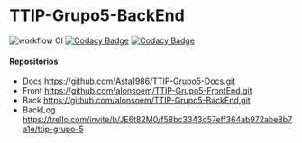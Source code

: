 # TTIP-Grupo5-BackEnd
![workflow CI](https://github.com/alonsoem/TTIP-Grupo5-BackEnd/actions/workflows/ci.yml/badge.svg)
[![Codacy Badge](https://app.codacy.com/project/badge/Grade/dcd06e32af78411e8b1105279f546739)](https://www.codacy.com/gh/alonsoem/TTIP-Grupo5-BackEnd/dashboard?utm_source=github.com&amp;utm_medium=referral&amp;utm_content=alonsoem/TTIP-Grupo5-BackEnd&amp;utm_campaign=Badge_Grade)
[![Codacy Badge](https://api.codacy.com/project/badge/Coverage/dcd06e32af78411e8b1105279f546739)](https://app.codacy.com/gh/alonsoem/TTIP-Grupo5-BackEnd?utm_source=github.com&utm_medium=referral&utm_content=alonsoem/TTIP-Grupo5-BackEnd&utm_campaign=Badge_Coverage)

#### Repositorios
 - Docs https://github.com/Asta1986/TTIP-Grupo5-Docs.git
 - Front https://github.com/alonsoem/TTIP-Grupo5-FrontEnd.git
 - Back https://github.com/alonsoem/TTIP-Grupo5-BackEnd.git
 - BackLog https://trello.com/invite/b/JE6t82M0/f58bc3343d57eff364ab972abe8b7a1e/ttip-grupo-5
